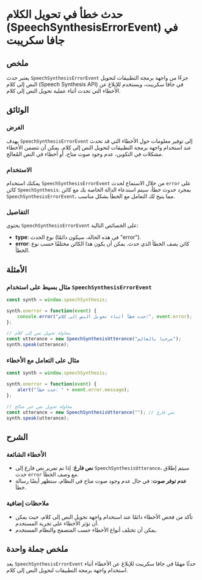 <!--
Meta Description: # حدث خطأ في تحويل الكلام (SpeechSynthesisErrorEvent) في جافا سكريبت ## ملخص يعتبر حدث `SpeechSynthesisErrorEvent` جزءًا من واجهة برمجة التطبيقات لتحو...
Meta Keywords: إلى, الأخطاء, speechsynthesiserrorevent, حدث, النص
-->

# حدث خطأ في تحويل الكلام (SpeechSynthesisErrorEvent) في جافا سكريبت

## ملخص
يعتبر حدث `SpeechSynthesisErrorEvent` جزءًا من واجهة برمجة التطبيقات لتحويل النص إلى كلام (Speech Synthesis API) في جافا سكريبت، ويستخدم للإبلاغ عن الأخطاء التي تحدث أثناء عملية تحويل النص إلى كلام.

## الوثائق
### الغرض
يهدف `SpeechSynthesisErrorEvent` إلى توفير معلومات حول الأخطاء التي قد تحدث عند استخدام واجهة برمجة التطبيقات لتحويل النص إلى كلام. يمكن أن تتضمن الأخطاء مشكلات في التكوين، عدم وجود صوت متاح، أو أخطاء في النص المُعالج.

### الاستخدام
يمكنك استخدام `SpeechSynthesisErrorEvent` من خلال الاستماع لحدث `error` على كائن `SpeechSynthesis`. بمجرد حدوث خطأ، سيتم استدعاء الدالة الخاصة بك مع كائن `SpeechSynthesisErrorEvent`، مما يتيح لك التعامل مع الخطأ بشكل مناسب.

### التفاصيل
يحتوي `SpeechSynthesisErrorEvent` على الخصائص التالية:
- **type**: نوع الحدث (في هذه الحالة، سيكون دائمًا "error").
- **error**: كائن يصف الخطأ الذي حدث. يمكن أن يكون هذا الكائن مختلفًا حسب نوع الخطأ.

## الأمثلة
### مثال بسيط على استخدام `SpeechSynthesisErrorEvent`
```javascript
const synth = window.speechSynthesis;

synth.onerror = function(event) {
    console.error("حدث خطأ أثناء تحويل النص إلى كلام:", event.error);
};

// محاولة تحويل نص إلى كلام
const utterance = new SpeechSynthesisUtterance("مرحبا بالعالم");
synth.speak(utterance);
```

### مثال على التعامل مع الأخطاء
```javascript
const synth = window.speechSynthesis;

synth.onerror = function(event) {
    alert("حدث خطأ: " + event.error.message);
};

// محاولة تحويل نص غير صالح
const utterance = new SpeechSynthesisUtterance(""); // نص فارغ
synth.speak(utterance);
```

## الشرح
### الأخطاء الشائعة
- **نص فارغ**: إذا تم تمرير نص فارغ إلى `SpeechSynthesisUtterance`، سيتم إطلاق حدث `error` مع وصف الخطأ.
- **عدم توفر صوت**: في حال عدم وجود صوت متاح في النظام، ستظهر أيضًا رسالة خطأ.

### ملاحظات إضافية
- تأكد من فحص الأخطاء دائمًا عند استخدام واجهة تحويل النص إلى كلام، حيث يمكن أن تؤثر الأخطاء على تجربة المستخدم.
- يمكن أن تختلف أنواع الأخطاء حسب المتصفح والنظام المستخدم.

## ملخص جملة واحدة
يعد `SpeechSynthesisErrorEvent` حدثًا مهمًا في جافا سكريبت للإبلاغ عن الأخطاء أثناء استخدام واجهة برمجة التطبيقات لتحويل النص إلى كلام.